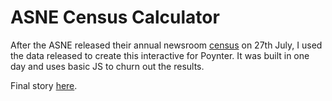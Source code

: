 # ASNE Census Calculator

After the ASNE released their annual newsroom [census](http://www.poynter.org/news/mediawire/360633/newspaper-industry-lost-3800-full-time-editorial-professionals-in-2014/) on 27th July, I used the data released to create this interactive for Poynter. It was built in one day and uses basic JS to churn out the results.


Final story [here](http://www.poynter.org/news/mediawire/360633/newspaper-industry-lost-3800-full-time-editorial-professionals-in-2014/).